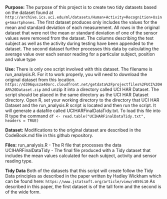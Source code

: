 **Purpose:**
The purpose of this project is to create two tidy datasets based on the dataset found at
````http://archive.ics.uci.edu/ml/datasets/Human+Activity+Recognition+Using+Smartphones````. The first dataset produces only includes the values for the mean and standard deviation of each measurement.  All rows in the original dataset that were not the mean or standard deviation of one of the sensor values were removed from the dataset.  The columns describing the test subject as well as the activity during testing have been appended to the dataset.  The second dataset further processes this data by calculating the average value over each sensor reading for a particular subject, position and value type

**Use:**
There is only one script involved with this dataset.  The filename is run_analysis.R.  For it to work properly, you will need to download the original dataset from this location. 
````https://d396qusza40orc.cloudfront.net/getdata%2Fprojectfiles%2FUCI%20HAR%20Dataset.zip```` and unzip it into a directory called UCI HAR Dataset.  The script should be placed in the same directory as the UCI HAR Dataset directory.  Open R, set your working directory to the directory that UCI HAR Dataset and the run_analysis.R script is located and then run the script.  It will generate a datafile called UCIHARFinalDataTidy.txt.  To load this file into R type the command
````df <- read.table("UCIHARFinalDataTidy.txt", headers = TRUE)````

**Dataset:**
Modifications to the original dataset are described in the CodeBook.md file in this github repository.

**Files:**
run_analysis.R - The R file that processes the data
UCIHARFinalDataTidy - The final file produced with a Tidy dataset that includes the mean values calculated for each subject, activity and sensor reading type.

**Tidy Data**
Both of the datasets that this script will create follow the Tidy Data principles as described in the paper written by Hadley Wickham which can be found here:
````https://www.jstatsoft.org/article/view/v059i10````
As described in this paper, the first dataset is of the tall form and the second is of the wide form.